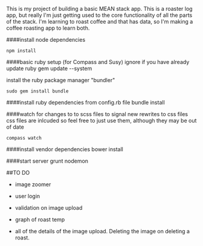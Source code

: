 This is my project of building a basic MEAN stack app. This is a roaster log app, but really I'm just getting used to the core functionality of all the parts of the stack. I'm learning to roast coffee and that has data, so I'm making a coffee roasting app to learn both.


####install node dependencies

	npm install

####basic ruby setup (for Compass and Susy) ignore if you have already
	update ruby
	gem update --system

install the ruby package manager "bundler"

	sudo gem install bundle

####install ruby dependencies from config.rb file
	bundle install

####watch for changes to to scss files to signal new rewrites to css files
css files are inlcuded so feel free to just use them, although they may be out of date
	
	compass watch

####install vendor dependencies
	bower install
	
####start server
	grunt nodemon

##TO DO

* image zoomer  

* user login

* validation on image upload

* graph of roast temp

* all of the details of the image upload. Deleting the image on deleting a roast.

